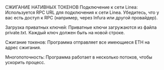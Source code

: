 СЖИГАНИЕ НАТИВНЫХ ТОКЕНОВ
Подключение к сети Linea: Используется RPC URL для подключения к сети Linea. Убедитесь, что у вас есть доступ к RPC (например, через Infura или другой провайдер).

Загрузка приватных ключей: Приватные ключи загружаются из файла private.txt. Каждый ключ должен быть на новой строке.

Сжигание токенов: Программа отправляет все имеющиеся ETH на адрес сжигания.

Многопоточность: Программа работает в несколько потоков, чтобы ускорить процесс.
